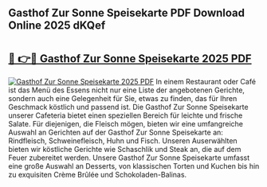 ## Gasthof Zur Sonne Speisekarte PDF Download Online 2025 dKQef

# <h2><a href="http://gccceg.nevu.top/?p=Gasthof+Zur+Sonne+Speisekarte">🔗 👉🔴 Gasthof Zur Sonne Speisekarte 2025 PDF</a></h2>

[![Gasthof Zur Sonne Speisekarte 2025 PDF](https://i.imgur.com/dBaPXMq.png)](http://gccceg.nevu.top/?p=Gasthof+Zur+Sonne+Speisekarte)
In einem Restaurant oder Café ist das Menü des Essens nicht nur eine Liste der angebotenen Gerichte, sondern auch eine Gelegenheit für Sie, etwas zu finden, das für Ihren Geschmack köstlich und passend ist. Die Gasthof Zur Sonne Speisekarte unserer Cafeteria bietet einen speziellen Bereich für leichte und frische Salate. Für diejenigen, die Fleisch mögen, bieten wir eine umfangreiche Auswahl an Gerichten auf der Gasthof Zur Sonne Speisekarte an: Rindfleisch, Schweinefleisch, Huhn und Fisch. Unseren Auserwählten bieten wir köstliche Gerichte wie Schaschlik und Steak an, die auf dem Feuer zubereitet werden. Unsere Gasthof Zur Sonne Speisekarte umfasst eine große Auswahl an Desserts, von klassischen Torten und Kuchen bis hin zu exquisiten Crème Brûlée und Schokoladen-Balinas.
